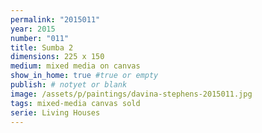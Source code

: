```yaml
---
permalink: "2015011"
year: 2015
number: "011"
title: Sumba 2
dimensions: 225 x 150
medium: mixed media on canvas
show_in_home: true #true or empty
publish: # notyet or blank
image: /assets/p/paintings/davina-stephens-2015011.jpg
tags: mixed-media canvas sold
serie: Living Houses
---
```

